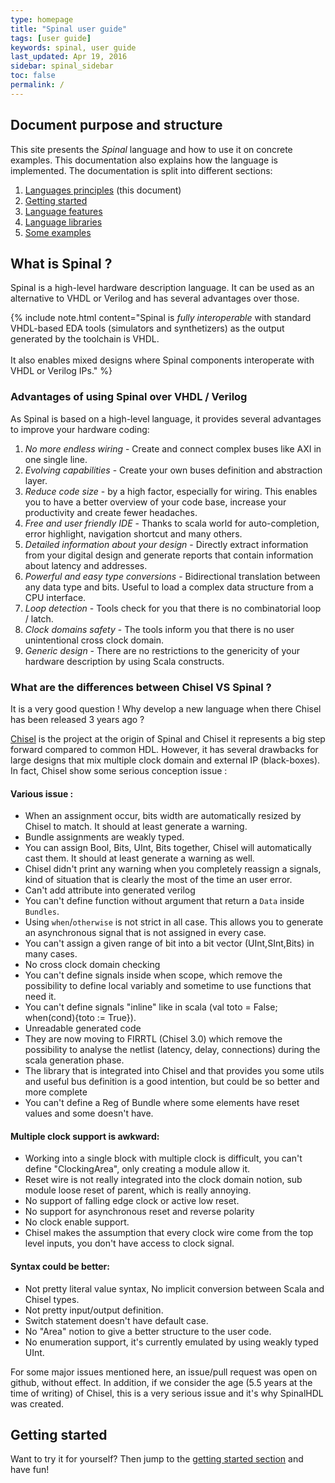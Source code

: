 ```yaml
---
type: homepage
title: "Spinal user guide"
tags: [user guide]
keywords: spinal, user guide
last_updated: Apr 19, 2016
sidebar: spinal_sidebar
toc: false
permalink: /
---
```


## Document purpose and structure
This site presents the *Spinal* language and how to use it on concrete examples. This documentation also explains how the language is implemented. The documentation is split into different sections:

1. [Languages principles](/SpinalDoc/) (this document)
1. [Getting started](/SpinalDoc/spinal_getting_started)
1. [Language features](/SpinalDoc/spinal/core/introduction/)
1. [Language libraries](/SpinalDoc/spinal/lib/introduction/)
1. [Some examples](/SpinalDoc/spinal/examples/simple_ones/)

## What is Spinal ?
Spinal is a high-level hardware description language. It can be used as an alternative to VHDL or Verilog and has several advantages over those.

{% include note.html content="Spinal is *fully interoperable* with standard VHDL-based EDA tools (simulators and synthetizers) as the output generated by the toolchain is VHDL. <br/><br/>It also enables mixed designs where Spinal components interoperate with VHDL or Verilog IPs." %}

### Advantages of using Spinal over VHDL / Verilog
As Spinal is based on a high-level language, it provides several advantages to improve your hardware coding:

1. *No more endless wiring* - Create and connect complex buses like AXI in one single line.
1. *Evolving capabilities* - Create your own buses definition and abstraction layer.
1. *Reduce code size* - by a high factor, especially for wiring. This enables you to have a better overview of your code base, increase your productivity and create fewer headaches.
1. *Free and user friendly IDE* - Thanks to scala world for auto-completion, error highlight, navigation shortcut and many others.
1. *Detailed information about your design* - Directly extract information from your digital design and generate reports that contain information about latency and addresses.
1. *Powerful and easy type conversions* - Bidirectional translation between any data type and bits. Useful to load a complex data structure from a CPU interface.
1. *Loop detection* - Tools check for you that there is no combinatorial loop / latch.
1. *Clock domains safety* - The tools inform you that there is no user unintentional cross clock domain.
1. *Generic design* - There are no restrictions to the genericity of your hardware description by using Scala constructs.

### What are the differences between Chisel VS Spinal ?
It is a very good question ! Why develop a new language when there Chisel has been released 3 years ago ?

[Chisel](https://chisel.eecs.berkeley.edu/) is the project at the origin of Spinal and Chisel it represents a big step forward compared to common HDL. However, it has several drawbacks for large designs that mix multiple clock domain and external IP (black-boxes). In fact, Chisel show some serious conception issue :

#### Various issue :
- When an assignment occur, bits width are automatically resized by Chisel to match. It should at least generate a warning.
- Bundle assignments are weakly typed.
- You can assign Bool, Bits, UInt, Bits together, Chisel will automatically cast them. It should at least generate a warning as well.
- Chisel didn't print any warning when you completely reassign a signals, kind of situation that is clearly the most of the time an user error.
- Can't add attribute into generated verilog
- You can't define function without argument that return a `Data` inside `Bundles`.
- Using `when`/`otherwise` is not strict in all case. This allows you to generate an asynchronous signal that is not assigned in every case.
- You can't assign a given range of bit into a bit vector (UInt,SInt,Bits) in many cases.
- No cross clock domain checking
- You can't define signals inside when scope, which remove the possibility to define local variably and sometime to use functions that need it.
- You can't define signals "inline" like in scala (val toto = False; when(cond){toto := True}).
- Unreadable generated code
- They are now moving to FIRRTL (Chisel 3.0) which remove the possibility to analyse the netlist (latency, delay, connections) during the scala generation phase.
- The library that is integrated into Chisel and that provides you some utils and useful bus definition is a good intention, but could be so better and more complete
- You can't define a Reg of Bundle where some elements have reset values and some doesn't have.

#### Multiple clock support is awkward:
- Working into a single block with multiple clock is difficult, you can't define "ClockingArea", only creating a module allow it.
- Reset wire is not really integrated into the clock domain notion, sub module loose reset of parent, which is really annoying.
- No support of falling edge clock or active low reset.
- No support for asynchronous reset and reverse polarity
- No clock enable support.
- Chisel makes the assumption that every clock wire come from the top level inputs, you don't have access to clock signal.

#### Syntax could be better:
- Not pretty literal value syntax, No implicit conversion between Scala and Chisel types.
- Not pretty input/output definition.
- Switch statement doesn't have default case.
- No "Area" notion to give a better structure to the user code.
- No enumeration support, it's currently emulated by using weakly typed UInt.

For some major issues mentioned here, an issue/pull request was open on github, without effect. In addition, if we consider the age (5.5 years at the time of writing) of Chisel, this is a very serious issue and it's why SpinalHDL was created.

## Getting started
Want to try it for yourself? Then jump to the [getting started section](/SpinalDoc/spinal_getting_started) and have fun!
